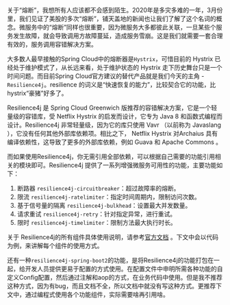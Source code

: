 关于“熔断”，我想所有人应该都不会感到陌生。2020年是多灾多难的一年，3月份里，我们见证了美股的多次“熔断”，铺天盖地的新闻也让我们了解了这个名词的概念。微服务中的“熔断”同样也很重要，因为微服务大多都彼此关联，一旦某些个服务发生故障，就会导致调用方故障蔓延，造成服务雪崩。这是我们就需要一套合理有效的，服务调用容错解决方案。

大多数人最早接触的Spring Cloud中的熔断器是`Hystrix`，可惜目前的 Hystrix 已经处于维护模式了，从长远来看，处于维护状态的 Hystrix 走下历史舞台只是一个时间问题。而目前Spring Cloud官方建议的替代产品就是我们今天的主角 - `Resilience4j`。resilience 的词义是“快速恢复的能力”，比较契合它的功能，比hystrix“豪猪”好多了。

Resilience4j 是 Spring Cloud Greenwich 版推荐的容错解决方案，它是一个轻量级的容错库，受 Netflix Hystrix 的启发而设计，它专为 Java 8 和函数式编程而设计。Resilience4j 非常轻量级，因为它的库只使用 Vavr （以前称为 Javaslang ），它没有任何其他外部库依赖项。相比之下， Netflix Hystrix 对Archaius 具有编译依赖性，这导致了更多的外部库依赖，例如 Guava 和 Apache Commons 。

而如果使用Resilience4j，你无需引用全部依赖，可以根据自己需要的功能引用相关的模块即可。Resilience4j 提供了一系列增强微服务可用性的功能，主要功能如下：

1. 断路器 `resilience4j-circuitbreaker`：超过故障率的熔断。
2. 限流 `resilience4j-ratelimiter`：指定时间周期内，限制访问次数。
3. 基于信号量的隔离 `resilience4j-bulkhead`：设置最大并发数量。
4. 请求重试 `resilience4j-retry`：针对指定异常，进行重试。
5. 限时 `resilience4j-timelimiter`：限制方法最大执行时长。

关于 Resilience4j的所有组件具体使用说明，请参考[官方文档](https://resilience4j.readme.io/docs/circuitbreaker) 。下文中会以代码为例，来讲解每个组件的使用方式。

还有一种`resilience4j-spring-boot2`的功能，是将Resilience4j的功能打包在一起，给开发人员提供更易于配置的方式使用。在配置文件中申明所需各种功能的自定义Config配置，然后通过注解和aop的方式，在业务代码中使用。但是我不推荐这种方式，因为有bug，而且文档不全，所以文档中就没有写这种方式。更推荐下文中，通过编程式使用各个功能组件，实际需要啥再引用啥。

